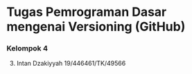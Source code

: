 # Tugas Pemrograman Dasar mengenai Versioning (GitHub)
### Kelompok 4


3. Intan Dzakiyyah 19/446461/TK/49566